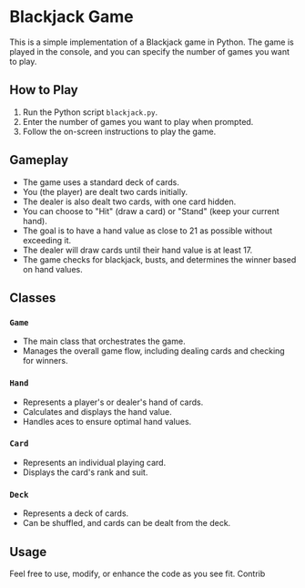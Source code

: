 # Blackjack Game

This is a simple implementation of a Blackjack game in Python. The game is played in the console, and you can specify the number of games you want to play.

## How to Play

1. Run the Python script `blackjack.py`.
2. Enter the number of games you want to play when prompted.
3. Follow the on-screen instructions to play the game.

## Gameplay

- The game uses a standard deck of cards.
- You (the player) are dealt two cards initially.
- The dealer is also dealt two cards, with one card hidden.
- You can choose to "Hit" (draw a card) or "Stand" (keep your current hand).
- The goal is to have a hand value as close to 21 as possible without exceeding it.
- The dealer will draw cards until their hand value is at least 17.
- The game checks for blackjack, busts, and determines the winner based on hand values.

## Classes

### `Game`

- The main class that orchestrates the game.
- Manages the overall game flow, including dealing cards and checking for winners.

### `Hand`

- Represents a player's or dealer's hand of cards.
- Calculates and displays the hand value.
- Handles aces to ensure optimal hand values.

### `Card`

- Represents an individual playing card.
- Displays the card's rank and suit.

### `Deck`

- Represents a deck of cards.
- Can be shuffled, and cards can be dealt from the deck.

## Usage

Feel free to use, modify, or enhance the code as you see fit. Contrib
